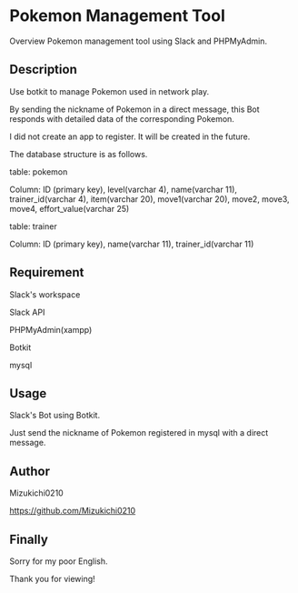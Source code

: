 # Pokemon Management Tool
Overview
Pokemon management tool using Slack and PHPMyAdmin.

## Description
Use botkit to manage Pokemon used in network play.

By sending the nickname of Pokemon in a direct message, this Bot responds with detailed data of the corresponding Pokemon.

I did not create an app to register.
It will be created in the future.

The database structure is as follows.

table: pokemon

Column: ID (primary key), level(varchar 4), name(varchar 11), trainer_id(varchar 4), item(varchar 20), move1(varchar 20), move2, move3, move4, effort_value(varchar 25)

table: trainer

Column: ID (primary key), name(varchar 11), trainer_id(varchar 11)

## Requirement
Slack's workspace

Slack API

PHPMyAdmin(xampp)

Botkit

mysql

## Usage
Slack's Bot using Botkit.

Just send the nickname of Pokemon registered in mysql with a direct message.

## Author
Mizukichi0210

https://github.com/Mizukichi0210


## Finally
Sorry for my poor English.

Thank you for viewing!
